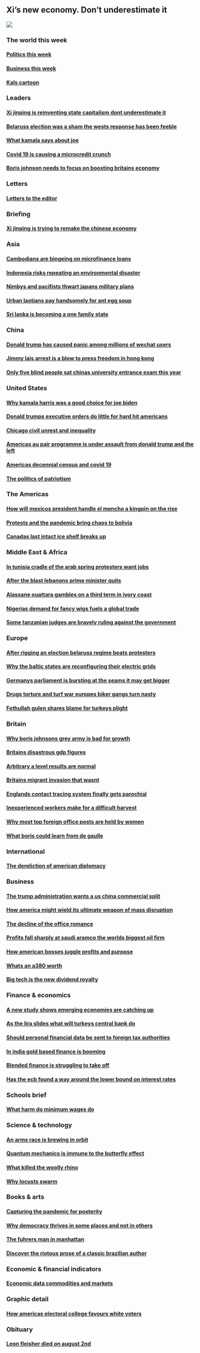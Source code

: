 ## Xi’s new economy. Don’t underestimate it
![](./cover.jpg)
### The world this week
#### [Politics this week](./The%20world%20this%20week/politics-this-week.md)
#### [Business this week](./The%20world%20this%20week/business-this-week.md)
#### [Kals cartoon](./The%20world%20this%20week/kals-cartoon.md)
### Leaders
#### [Xi jinping is reinventing state capitalism dont underestimate it](./Leaders/xi-jinping-is-reinventing-state-capitalism-dont-underestimate-it.md)
#### [Belaruss election was a sham the wests response has been feeble](./Leaders/belaruss-election-was-a-sham-the-wests-response-has-been-feeble.md)
#### [What kamala says about joe](./Leaders/what-kamala-says-about-joe.md)
#### [Covid 19 is causing a microcredit crunch](./Leaders/covid-19-is-causing-a-microcredit-crunch.md)
#### [Boris johnson needs to focus on boosting britains economy](./Leaders/boris-johnson-needs-to-focus-on-boosting-britains-economy.md)
### Letters
#### [Letters to the editor](./Letters/letters-to-the-editor.md)
### Briefing
#### [Xi jinping is trying to remake the chinese economy](./Briefing/xi-jinping-is-trying-to-remake-the-chinese-economy.md)
### Asia
#### [Cambodians are bingeing on microfinance loans](./Asia/cambodians-are-bingeing-on-microfinance-loans.md)
#### [Indonesia risks repeating an environmental disaster](./Asia/indonesia-risks-repeating-an-environmental-disaster.md)
#### [Nimbys and pacifists thwart japans military plans](./Asia/nimbys-and-pacifists-thwart-japans-military-plans.md)
#### [Urban laotians pay handsomely for ant egg soup](./Asia/urban-laotians-pay-handsomely-for-ant-egg-soup.md)
#### [Sri lanka is becoming a one family state](./Asia/sri-lanka-is-becoming-a-one-family-state.md)
### China
#### [Donald trump has caused panic among millions of wechat users](./China/donald-trump-has-caused-panic-among-millions-of-wechat-users.md)
#### [Jimmy lais arrest is a blow to press freedom in hong kong](./China/jimmy-lais-arrest-is-a-blow-to-press-freedom-in-hong-kong.md)
#### [Only five blind people sat chinas university entrance exam this year](./China/only-five-blind-people-sat-chinas-university-entrance-exam-this-year.md)
### United States
#### [Why kamala harris was a good choice for joe biden](./United%20States/why-kamala-harris-was-a-good-choice-for-joe-biden.md)
#### [Donald trumps executive orders do little for hard hit americans](./United%20States/donald-trumps-executive-orders-do-little-for-hard-hit-americans.md)
#### [Chicago civil unrest and inequality](./United%20States/chicago-civil-unrest-and-inequality.md)
#### [Americas au pair programme is under assault from donald trump and the left](./United%20States/americas-au-pair-programme-is-under-assault-from-donald-trump-and-the-left.md)
#### [Americas decennial census and covid 19](./United%20States/americas-decennial-census-and-covid-19.md)
#### [The politics of patriotism](./United%20States/the-politics-of-patriotism.md)
### The Americas
#### [How will mexicos president handle el mencho a kingpin on the rise](./The%20Americas/how-will-mexicos-president-handle-el-mencho-a-kingpin-on-the-rise.md)
#### [Protests and the pandemic bring chaos to bolivia](./The%20Americas/protests-and-the-pandemic-bring-chaos-to-bolivia.md)
#### [Canadas last intact ice shelf breaks up](./The%20Americas/canadas-last-intact-ice-shelf-breaks-up.md)
### Middle East & Africa
#### [In tunisia cradle of the arab spring protesters want jobs](./Middle%20East%20&%20Africa/in-tunisia-cradle-of-the-arab-spring-protesters-want-jobs.md)
#### [After the blast lebanons prime minister quits](./Middle%20East%20&%20Africa/after-the-blast-lebanons-prime-minister-quits.md)
#### [Alassane ouattara gambles on a third term in ivory coast](./Middle%20East%20&%20Africa/alassane-ouattara-gambles-on-a-third-term-in-ivory-coast.md)
#### [Nigerias demand for fancy wigs fuels a global trade](./Middle%20East%20&%20Africa/nigerias-demand-for-fancy-wigs-fuels-a-global-trade.md)
#### [Some tanzanian judges are bravely ruling against the government](./Middle%20East%20&%20Africa/some-tanzanian-judges-are-bravely-ruling-against-the-government.md)
### Europe
#### [After rigging an election belaruss regime beats protesters](./Europe/after-rigging-an-election-belaruss-regime-beats-protesters.md)
#### [Why the baltic states are reconfiguring their electric grids](./Europe/why-the-baltic-states-are-reconfiguring-their-electric-grids.md)
#### [Germanys parliament is bursting at the seams it may get bigger](./Europe/germanys-parliament-is-bursting-at-the-seams-it-may-get-bigger.md)
#### [Drugs torture and turf war europes biker gangs turn nasty](./Europe/drugs-torture-and-turf-war-europes-biker-gangs-turn-nasty.md)
#### [Fethullah gulen shares blame for turkeys plight](./Europe/fethullah-gulen-shares-blame-for-turkeys-plight.md)
### Britain
#### [Why boris johnsons grey army is bad for growth](./Britain/why-boris-johnsons-grey-army-is-bad-for-growth.md)
#### [Britains disastrous gdp figures](./Britain/britains-disastrous-gdp-figures.md)
#### [Arbitrary a level results are normal](./Britain/arbitrary-a-level-results-are-normal.md)
#### [Britains migrant invasion that wasnt](./Britain/britains-migrant-invasion-that-wasnt.md)
#### [Englands contact tracing system finally gets parochial](./Britain/englands-contact-tracing-system-finally-gets-parochial.md)
#### [Inexperienced workers make for a difficult harvest](./Britain/inexperienced-workers-make-for-a-difficult-harvest.md)
#### [Why most top foreign office posts are held by women](./Britain/why-most-top-foreign-office-posts-are-held-by-women.md)
#### [What boris could learn from de gaulle](./Britain/what-boris-could-learn-from-de-gaulle.md)
### International
#### [The dereliction of american diplomacy](./International/the-dereliction-of-american-diplomacy.md)
### Business
#### [The trump administration wants a us china commercial split](./Business/the-trump-administration-wants-a-us-china-commercial-split.md)
#### [How america might wield its ultimate weapon of mass disruption](./Business/how-america-might-wield-its-ultimate-weapon-of-mass-disruption.md)
#### [The decline of the office romance](./Business/the-decline-of-the-office-romance.md)
#### [Profits fall sharply at saudi aramco the worlds biggest oil firm](./Business/profits-fall-sharply-at-saudi-aramco-the-worlds-biggest-oil-firm.md)
#### [How american bosses juggle profits and purpose](./Business/how-american-bosses-juggle-profits-and-purpose.md)
#### [Whats an a380 worth](./Business/whats-an-a380-worth.md)
#### [Big tech is the new dividend royalty](./Business/big-tech-is-the-new-dividend-royalty.md)
### Finance & economics
#### [A new study shows emerging economies are catching up](./Finance%20&%20economics/a-new-study-shows-emerging-economies-are-catching-up.md)
#### [As the lira slides what will turkeys central bank do](./Finance%20&%20economics/as-the-lira-slides-what-will-turkeys-central-bank-do.md)
#### [Should personal financial data be sent to foreign tax authorities](./Finance%20&%20economics/should-personal-financial-data-be-sent-to-foreign-tax-authorities.md)
#### [In india gold based finance is booming](./Finance%20&%20economics/in-india-gold-based-finance-is-booming.md)
#### [Blended finance is struggling to take off](./Finance%20&%20economics/blended-finance-is-struggling-to-take-off.md)
#### [Has the ecb found a way around the lower bound on interest rates](./Finance%20&%20economics/has-the-ecb-found-a-way-around-the-lower-bound-on-interest-rates.md)
### Schools brief
#### [What harm do minimum wages do](./Schools%20brief/what-harm-do-minimum-wages-do.md)
### Science & technology
#### [An arms race is brewing in orbit](./Science%20&%20technology/an-arms-race-is-brewing-in-orbit.md)
#### [Quantum mechanics is immune to the butterfly effect](./Science%20&%20technology/quantum-mechanics-is-immune-to-the-butterfly-effect.md)
#### [What killed the woolly rhino](./Science%20&%20technology/what-killed-the-woolly-rhino.md)
#### [Why locusts swarm](./Science%20&%20technology/why-locusts-swarm.md)
### Books & arts
#### [Capturing the pandemic for posterity](./Books%20&%20arts/capturing-the-pandemic-for-posterity.md)
#### [Why democracy thrives in some places and not in others](./Books%20&%20arts/why-democracy-thrives-in-some-places-and-not-in-others.md)
#### [The fuhrers man in manhattan](./Books%20&%20arts/the-fuhrers-man-in-manhattan.md)
#### [Discover the riotous prose of a classic brazilian author](./Books%20&%20arts/discover-the-riotous-prose-of-a-classic-brazilian-author.md)
### Economic & financial indicators
#### [Economic data commodities and markets](./Economic%20&%20financial%20indicators/economic-data-commodities-and-markets.md)
### Graphic detail
#### [How americas electoral college favours white voters](./Graphic%20detail/how-americas-electoral-college-favours-white-voters.md)
### Obituary
#### [Leon fleisher died on august 2nd](./Obituary/leon-fleisher-died-on-august-2nd.md)
